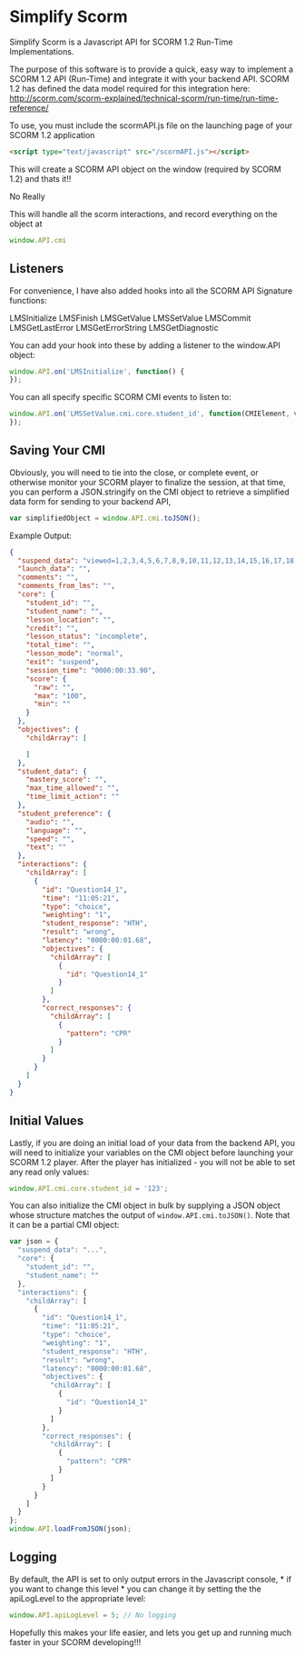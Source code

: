# Simplify Scorm
Simplify Scorm is a Javascript API for SCORM 1.2 Run-Time Implementations.

The purpose of this software is to provide a quick, easy way to implement a SCORM 1.2 API (Run-Time) and integrate it with your backend API.
SCORM 1.2 has defined the data model required for this integration here: http://scorm.com/scorm-explained/technical-scorm/run-time/run-time-reference/

To use, you must include the scormAPI.js file on the launching page of your SCORM 1.2 application

```html
<script type="text/javascript" src="/scormAPI.js"></script>
```

This will create a SCORM API object on the window (required by SCORM 1.2) and thats it!!

No Really

This will handle all the scorm interactions, and record everything on the object at

```javascript
window.API.cmi
```

## Listeners

For convenience, I have also added hooks into all the SCORM API Signature functions:

LMSInitialize
LMSFinish
LMSGetValue
LMSSetValue
LMSCommit
LMSGetLastError
LMSGetErrorString
LMSGetDiagnostic

You can add your hook into these by adding a listener to the window.API object:

```javascript
window.API.on('LMSInitialize', function() {
});
```

You can all specify specific SCORM CMI events to listen to:

```javascript
window.API.on('LMSSetValue.cmi.core.student_id', function(CMIElement, value) {
});
```

## Saving Your CMI
Obviously, you will need to tie into the close, or complete event, or otherwise monitor your SCORM player to finalize the session, at that time, you can perform a JSON.stringify on the CMI object to retrieve a simplified data form for sending to your backend API,

```javascript
var simplifiedObject = window.API.cmi.toJSON();
```

Example Output:
```json
{
  "suspend_data": "viewed=1,2,3,4,5,6,7,8,9,10,11,12,13,14,15,16,17,18,19,20,21,22,23,24,25,26,27,28,29,30,31|lastviewedslide=31|7#1##,3,3,3,7,3,3,7,3,3,3,3,3,3,3,3,3,3,3,3,3,3,3,3,3,3,3,3,3,3,3,11#0#b5e89fbb-7cfb-46f0-a7cb-758165d3fe7e=236~262~2542812732762722742772682802752822882852892872832862962931000~3579~32590001001010101010101010101001001001001001001001001001001001001001001001001001001001001001001001001001001001001001001001001001001001001001001001001001001001001001001001001001001001001001001001001001001010010010010010010010010011010010010010010010010010010010010112101021000171000~236a71d398e-4023-4967-88fe-1af18721422d06passed6failed000000000000000000000000000000000000000000000000000000000000000000000000000000000000000000000000000000000000000000000000000000000000000000000000000000000000000000000000000000000000000000000000000000105wrong110000000000000000000000000000000000~3185000000000000000000000000000000000000000000000000000000000000000000000000000000000~283~2191w11~21113101w41689~256~2100723031840~21007230314509062302670~2110723031061120000000000000000000~240~234531618~21601011000100000002814169400,#-1",
  "launch_data": "",
  "comments": "",
  "comments_from_lms": "",
  "core": {
    "student_id": "",
    "student_name": "",
    "lesson_location": "",
    "credit": "",
    "lesson_status": "incomplete",
    "total_time": "",
    "lesson_mode": "normal",
    "exit": "suspend",
    "session_time": "0000:00:33.90",
    "score": {
      "raw": "",
      "max": "100",
      "min": ""
    }
  },
  "objectives": {
    "childArray": [

    ]
  },
  "student_data": {
    "mastery_score": "",
    "max_time_allowed": "",
    "time_limit_action": ""
  },
  "student_preference": {
    "audio": "",
    "language": "",
    "speed": "",
    "text": ""
  },
  "interactions": {
    "childArray": [
      {
        "id": "Question14_1",
        "time": "11:05:21",
        "type": "choice",
        "weighting": "1",
        "student_response": "HTH",
        "result": "wrong",
        "latency": "0000:00:01.68",
        "objectives": {
          "childArray": [
            {
              "id": "Question14_1"
            }
          ]
        },
        "correct_responses": {
          "childArray": [
            {
              "pattern": "CPR"
            }
          ]
        }
      }
    ]
  }
}
```

## Initial Values
Lastly, if you are doing an initial load of your data from the backend API, you will need to initialize your variables on the CMI object before launching your SCORM 1.2 player. After the player has initialized - you will not be able to set any read only values:

```javascript
window.API.cmi.core.student_id = '123';
```

You can also initialize the CMI object in bulk by supplying a JSON object whose structure matches the output of `window.API.cmi.toJSON()`. Note that it can be a partial CMI object:

```javascript
var json = {
  "suspend_data": "...",
  "core": {
    "student_id": "",
    "student_name": ""
  },
  "interactions": {
    "childArray": [
      {
        "id": "Question14_1",
        "time": "11:05:21",
        "type": "choice",
        "weighting": "1",
        "student_response": "HTH",
        "result": "wrong",
        "latency": "0000:00:01.68",
        "objectives": {
          "childArray": [
            {
              "id": "Question14_1"
            }
          ]
        },
        "correct_responses": {
          "childArray": [
            {
              "pattern": "CPR"
            }
          ]
        }
      }
    ]
  }
};
window.API.loadFromJSON(json);
```

## Logging
By default, the API is set to only output errors in the Javascript console, * if you want to change this level * you can change it by setting the the apiLogLevel to the appropriate level:

```javascript
window.API.apiLogLevel = 5; // No logging
```

Hopefully this makes your life easier, and lets you get up and running much faster in your SCORM developing!!!

